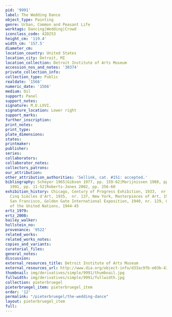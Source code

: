 ```yaml
---
pid: '9991'
label: The Wedding Dance
object_type: Painting
genre: Urban, Common and Peasant Life
worktags: Dancing|Wedding|Crowd
iconclass_code: 42D253
height_cm: '119.4'
width_cm: '157.5'
diameter_cm:
location_country: United States
location_city: Detroit, MI
location_collection: Detroit Institute of Arts Museum
accession_nos_and_notes: '30374'
private_collection_info:
collection_type: Public
realdate: '1566'
numeric_date: '1566'
medium: Oil
support: Panel
support_notes:
signature: M.D.LXVI.
signature_location: Lower right
support_marks:
further_inscription:
print_notes:
print_type:
plate_dimensions:
states:
printmaker:
publisher:
series:
collaborators:
collaborator_notes:
collectors_patrons:
our_attribution:
other_attribution_authorities: 'Sellink, cat. #151: accepted.'
bibliography: Scheyer 1965|Gibson 1977, pp. 159-62|Marijnissen 1988, pp. 293-95|Gibson
  1991, pp. 11-52|Roberts-Jones 2002, pp. 256-60
exhibition_history: Chicago, Century of Progress Exhibition, 1933,  nr. 34, Brussels,
  Cinq Siècles d'Art, 1935,  nr. 137, New York, Masterpieces of Art, 1939, nr. 25,
  San Francisco, Golden Gate International Exposition, 1940, nr. 129, Chicago, Art
  of the United Nations, 1944-45
ertz_1979:
ertz_2008:
bailey_walker:
hollstein_no:
provenance: '9522'
related_works:
related_works_notes:
copies_and_variants:
curatorial_files:
general_notes:
discussion:
external_resources_title: Detroit Institute of Arts Museum
external_resources_url: http://www.dia.org/object-info/d33ac9fb-e03b-4287-923e-c5e42b7f65e6.aspx
thumbnail: img/derivatives/simple/9991/thumbnail.jpg
fullwidth: img/derivatives/simple/9991/fullwidth.jpg
collection: pieterbruegel
pieterbruegel_item: pieterbruegel_item
order: '12'
permalink: "/pieterbruegel/the-wedding-dance"
layout: pieterbruegel_item
full:
---
```


